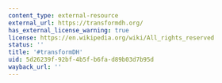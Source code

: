 ```yaml
---
content_type: external-resource
external_url: https://transformdh.org/
has_external_license_warning: true
license: https://en.wikipedia.org/wiki/All_rights_reserved
status: ''
title: '#transformDH'
uid: 5d26239f-92bf-4b5f-b6fa-d89b03d7b95d
wayback_url: ''
---
```

